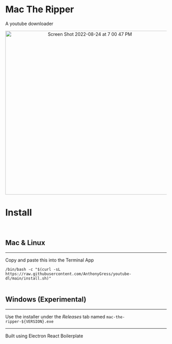 # Mac The Ripper
A youtube downloader

<div align="center"><img width="512" alt="Screen Shot 2022-08-24 at 7 00 47 PM" src="https://user-images.githubusercontent.com/70029654/186538440-18df18a2-afd4-42f5-8dc9-c55864306545.png"></div>


# Install

<br>

## Mac & Linux

<hr>

Copy and paste this into the Terminal App

`/bin/bash -c "$(curl -sL https://raw.githubusercontent.com/AnthonyGress/youtube-dl/main/install.sh)"`
<br><br>

## Windows (Experimental)

<hr>

Use the installer under the _Releases_ tab named `mac-the-ripper-${VERSION}.exe`

<hr>

Built using Electron React Boilerplate

